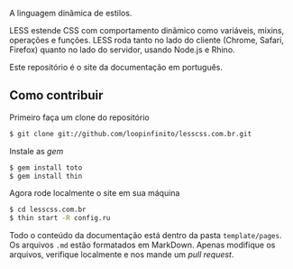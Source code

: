 A linguagem dinâmica de estilos.

LESS estende CSS com comportamento dinâmico como variáveis, mixins, operações e
funções. LESS roda tanto no lado do cliente (Chrome, Safari, Firefox) quanto no
lado do servidor, usando Node.js e Rhino.

Este repositório é o site da documentação em português.

## Como contribuir

Primeiro faça um clone do repositório
```bash
$ git clone git://github.com/loopinfinito/lesscss.com.br.git
```

Instale as _gem_
```bash
$ gem install toto
$ gem install thin
```

Agora rode localmente o site em sua máquina
```bash
$ cd lesscss.com.br
$ thin start -R config.ru
```

Todo o conteúdo da documentação está dentro da pasta `template/pages`. Os
arquivos `.md` estão formatados em MarkDown. Apenas modifique os arquivos,
verifique localmente e nos mande um _pull request_.
